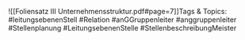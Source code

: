 
![[Foliensatz III Unternehmensstruktur.pdf#page=7]]Tags & Topics:
   #leitungsebenenStell
   #Relation
   #anGGruppenleiter
   #anggruppenleiter
   #Stellenplanung
   #LeitungsebenenStelle
   #StellenbeschreibungMeister